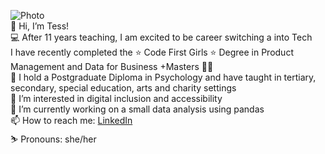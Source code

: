 ![Photo](https://github.com/user-attachments/assets/2b9dc72c-a3d8-416a-a0cb-5588c1606316)
<br>
👋 Hi, I’m Tess!
<br>
💻 After 11 years teaching, I am excited to be career switching a into Tech
<br>
I have recently completed the ⭐️ Code First Girls ⭐️ Degree in Product Management and Data for Business +Masters 👩‍💻 
<br>
🧠 I hold a Postgraduate Diploma in Psychology and have taught in tertiary, secondary, special education, arts and charity settings
<br>
🦾 I’m interested in digital inclusion and accessibility
<br>
🌱 I’m currently working on a small data analysis using pandas
<br>
📫 How to reach me: [LinkedIn](https://www.linkedin.com/in/tess-connell/)
<br>
⛷️ Pronouns: she/her
